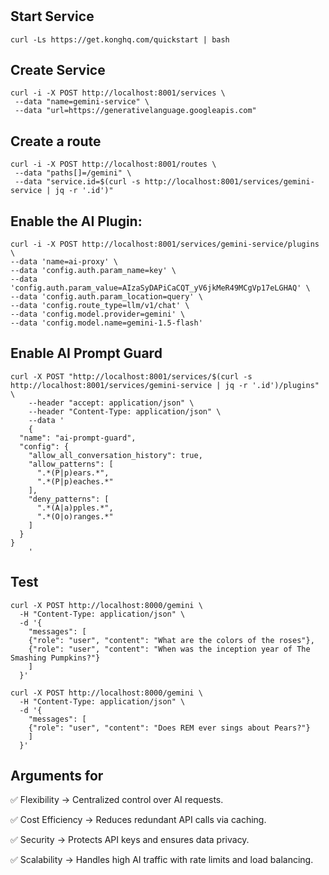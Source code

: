 #

## Start Service

```shell
curl -Ls https://get.konghq.com/quickstart | bash
```

## Create Service

```shell
curl -i -X POST http://localhost:8001/services \
 --data "name=gemini-service" \
 --data "url=https://generativelanguage.googleapis.com"
```

## Create a route

```shell
curl -i -X POST http://localhost:8001/routes \
 --data "paths[]=/gemini" \
 --data "service.id=$(curl -s http://localhost:8001/services/gemini-service | jq -r '.id')"
```

## Enable the AI Plugin:

```shell
curl -i -X POST http://localhost:8001/services/gemini-service/plugins \
--data 'name=ai-proxy' \
--data 'config.auth.param_name=key' \
--data 'config.auth.param_value=AIzaSyDAPiCaCQT_yV6jkMeR49MCgVp17eLGHAQ' \
--data 'config.auth.param_location=query' \
--data 'config.route_type=llm/v1/chat' \
--data 'config.model.provider=gemini' \
--data 'config.model.name=gemini-1.5-flash'
```

## Enable AI Prompt Guard

```shell
curl -X POST "http://localhost:8001/services/$(curl -s http://localhost:8001/services/gemini-service | jq -r '.id')/plugins" \
    --header "accept: application/json" \
    --header "Content-Type: application/json" \
    --data '
    {
  "name": "ai-prompt-guard",
  "config": {
    "allow_all_conversation_history": true,
    "allow_patterns": [
      ".*(P|p)ears.*",
      ".*(P|p)eaches.*"
    ],
    "deny_patterns": [
      ".*(A|a)pples.*",
      ".*(O|o)ranges.*"
    ]
  }
}
    '
```

## Test

```shell
curl -X POST http://localhost:8000/gemini \
  -H "Content-Type: application/json" \
  -d '{
    "messages": [
    {"role": "user", "content": "What are the colors of the roses"},
    {"role": "user", "content": "When was the inception year of The Smashing Pumpkins?"}
    ]
  }'
```

```shell
curl -X POST http://localhost:8000/gemini \
  -H "Content-Type: application/json" \
  -d '{
    "messages": [
    {"role": "user", "content": "Does REM ever sings about Pears?"}
    ]
  }'
```

## Arguments for

✅ Flexibility → Centralized control over AI requests.

✅ Cost Efficiency → Reduces redundant API calls via caching.

✅ Security → Protects API keys and ensures data privacy.

✅ Scalability → Handles high AI traffic with rate limits and load balancing.
